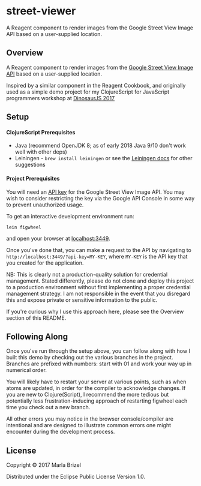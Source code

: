# street-viewer

A Reagent component to render images from the Google Street View Image API based on a
user-supplied location.

## Overview

A Reagent component to render images from the [Google Street View Image API](https://developers.google.com/maps/documentation/streetview/intro) based on a
user-supplied location. 

Inspired by a similar component in the Reagent Cookbook, and originally used as
a simple demo project for my ClojureScript for JavaScript programmers workshop at
[DinosaurJS 2017](https://dinosaurjs.org/)

## Setup

#### ClojureScript Prerequisites
- Java (recommend OpenJDK 8; as of early 2018 Java 9/10 don't work well with
  other deps)
- Leiningen - `brew install leiningen` or see the [Leiningen
  docs](https://leiningen.org/) for other suggestions

#### Project Prerequisites

You will need an [API key](https://developers.google.com/maps/documentation/streetview/get-api-key) for the Google Street View Image API. You may wish
to consider restricting the key via the Google API Console in some way to prevent unauthorized usage.

To get an interactive development environment run:

    lein figwheel

and open your browser at [localhost:3449](http://localhost:3449/).

Once you've done that, you can make a request to the API by navigating to
`http://localhost:3449/?api-key=MY-KEY`, where `MY-KEY` is the API key that you created for the application.

NB: This is clearly not a production-quality solution for credential management. Stated differently, please do not clone and deploy this project to a production environment without first implementing a proper credential management strategy. I am not responsible in the event that you disregard this and expose private or sensitive information to the public.

If you're curious why I use this approach here, please see the Overview section of this README.

## Following Along

Once you've run through the setup above, you can follow along with how I built
this demo by checking out the various branches in the project. Branches are
prefixed with numbers: start with 01 and work your way up in numerical order.

You will likely have to restart your server at various points, such as when
atoms are updated, in order for the compiler to acknowledge changes. If you are
new to Clojure(Script), I recommend the more tedious but potentially less
frustration-inducing approach of restarting
figwheel each time you check out a new branch.

All other errors you may notice in the browser console/compiler are intentional and
are designed to illustrate common errors one might encounter during the
development process. 

## License

Copyright © 2017 Marla Brizel

Distributed under the Eclipse Public License Version 1.0.
